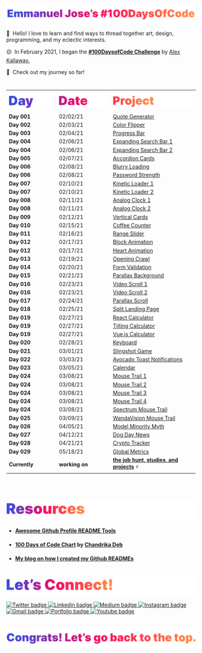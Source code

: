 <p id="header"><p>

<a href="https://github.com/emjose">![Emmanuel Jose's #100DaysOfCode](Assets/header-title.png)</a>

🔴 &nbsp;Hello! I love to learn and find ways to thread together art, design, programming, and my eclectic interests.

🟡 &nbsp;In February 2021, I began the <a href="https://www.100daysofcode.com/">**#100DaysofCode Challenge**</a> by <a href="https://github.com/kallaway">Alex Kallaway.</a>

🔵 &nbsp;Check out my journey so far!

#

<p id="table"><p>

<table>
  <tr>
    <td> <a href=#table><img src="Assets/table-day.png" alt="previous" style="width: 220px;"/></a> </td>
    <td> <a href=#table><img src="Assets/table-date.png" alt="100 days of code" style="width: 250px;"/></a> </td>
    <td> <a href=#table><img src="Assets/table-project.png" alt="next" style="width: 450px;"/></a> </td>
  </tr>
  <tr>
    <td> <b> Day 001 </b> </td>
    <td> 02/02/21 </td>
    <td> <a href="https://github.com/emjose/quote-generator/#header">Quote Generator</a> </td>
  </tr>
  <tr>
    <td> <b> Day 002 </b> </td>
    <td> 02/03/21 </td>
    <td> <a href="https://github.com/emjose/color-flipper/#header">Color Flipper</a> </td>
  </tr>
  <tr>
    <td> <b> Day 003 </b> </td>
    <td> 02/04/21 </td>
    <td> <a href="https://github.com/emjose/progress-bar/#header">Progress Bar</a> </td>
  </tr>
  <tr>
    <td> <b> Day 004 </b> </td>
    <td> 02/06/21 </td>
    <td> <a href="https://github.com/emjose/expand-search-one/#header">Expanding Search Bar 1</a> </td>
  </tr>
  <tr>
    <td> <b> Day 004 </b> </td>
    <td> 02/06/21 </td>
    <td> <a href="https://github.com/emjose/expand-search-two/#header">Expanding Search Bar 2</a> </td>
  </tr>
  <tr>
    <td> <b> Day 005 </b> </td>
    <td> 02/07/21</td>
    <td> <a href="https://github.com/emjose/expanding-cards/#header">Accordion Cards</a> </td>
  </tr>
  <tr>
    <td> <b> Day 006 </b> </td>
    <td> 02/08/21 </td>
    <td> <a href="https://github.com/emjose/blurry-loading/#header">Blurry Loading</a> </td>
  </tr>
  <tr>
    <td> <b> Day 006 </b> </td>
    <td> 02/08/21 </td>
    <td> <a href="https://github.com/emjose/password-strength-background/#header">Password Strength</a> </td>
  </tr>
  <tr>
    <td> <b> Day 007 </b> </td>
    <td> 02/10/21 </td>
    <td> <a href="https://github.com/emjose/kinetic-loader-1/#header">Kinetic Loader 1</a> </td>
  </tr>
  <tr>
    <td> <b> Day 007 </b> </td>
    <td> 02/10/21 </td>
    <td> <a href="https://github.com/emjose/kinetic-loader-2/#header">Kinetic Loader 2</a> </td>
  </tr>
  <tr>
    <td> <b> Day 008 </b> </td>
    <td> 02/11/21 </td>
    <td> <a href="https://github.com/emjose/analog-clock-1/#header">Analog Clock 1</a> </td>
  </tr>
  <tr>
    <td> <b> Day 008 </b> </td>
    <td> 02/11/21 </td>
    <td> <a href="https://github.com/emjose/analog-clock-2/#header">Analog Clock 2</a> </td>
  </tr>
  <tr>
    <td> <b> Day 009 </b> </td>
    <td> 02/12/21 </td>
    <td> <a href="https://github.com/emjose/vertical-cards/#header">Vertical Cards</a> </td>
  </tr>
  <tr>
    <td> <b> Day 010 </b> </td>
    <td> 02/15/21 </td>
    <td> <a href="https://github.com/emjose/coffee-counter/#header">Coffee Counter</a> </td>
  </tr>
  <tr>
    <td> <b> Day 011 </b> </td>
    <td> 02/16/21 </td>
    <td> <a href="https://github.com/emjose/range-slider/#header">Range Slider</a> </td>
  </tr>
  <tr>
    <td> <b> Day 012 </b> </td>
    <td> 02/17/21 </td>
    <td> <a href="https://github.com/emjose/block-animation/#header">Block Animation</a> </td>
  </tr>
  <tr>
    <td> <b> Day 012 </b> </td>
    <td> 02/17/21 </td>
    <td> <a href="https://github.com/emjose/heart-animation/#header">Heart Animation</a> </td>
  </tr>
  <tr>
    <td> <b> Day 013 </b> </td>
    <td> 02/19/21 </td>
    <td> <a href="https://github.com/emjose/opening-crawl/#header">Opening Crawl</a> </td>
  </tr>
  <tr>
    <td> <b> Day 014 </b> </td>
    <td> 02/20/21 </td>
    <td> <a href="https://github.com/emjose/form-validation/#header">Form Validation</a> </td>
  </tr>
  <tr>
    <td> <b> Day 015 </b> </td>
    <td> 02/21/21 </td>
    <td> <a href="https://github.com/emjose/parallax-background/#header">Parallax Background</a> </td>
  </tr>
  <tr>
    <td> <b> Day 016 </b> </td>
    <td> 02/23/21 </td>
    <td> <a href="https://github.com/emjose/video-scroll-one/#header">Video Scroll 1</a> </td>
  </tr>
  <tr>
    <td> <b> Day 016 </b> </td>
    <td> 02/23/21 </td>
    <td> <a href="https://github.com/emjose/video-scroll-two/#header">Video Scroll 2</a> </td>
  </tr>
  <tr>
    <td> <b> Day 017 </b> </td>
    <td> 02/24/21 </td>
    <td> <a href="https://github.com/emjose/parallax-scroll/#header">Parallax Scroll</a> </td>
  </tr>
  <tr>
    <td> <b> Day 018 </b> </td>
    <td> 02/25/21 </td>
    <td> <a href="https://github.com/emjose/split-landing-page/#header">Split Landing Page</a> </td>
  </tr>
  <tr>
    <td> <b> Day 019 </b> </td>
    <td> 02/27/21 </td>
    <td> <a href="https://github.com/emjose/calculator-react/#header">React Calculator</a> </td>
  </tr>
  <tr>
    <td> <b> Day 019 </b> </td>
    <td> 02/27/21 </td>
    <td> <a href="https://github.com/emjose/calculator-tilt/#header">Tilting Calculator</a> </td>
  </tr>
  <tr>
    <td> <b> Day 019 </b> </td>
    <td> 02/27/21 </td>
    <td> <a href="https://github.com/emjose/calculator-vuejs/#header">Vue.js Calculator</a> </td>
  </tr>
  <tr>
    <td> <b> Day 020 </b> </td>
    <td> 02/28/21 </td>
    <td> <a href="https://github.com/emjose/kboard/#header">Keyboard</a> </td>
  </tr>
  <tr>
    <td> <b> Day 021 </b> </td>
    <td> 03/01/21 </td>
    <td> <a href="https://github.com/emjose/slingshot/#header">Slingshot Game</a> </td>
  </tr>
  <tr>
    <td> <b> Day 022 </b> </td>
    <td> 03/03/21 </td>
    <td> <a href="https://github.com/emjose/toast-notifications/#header">Avocado Toast Notifications</a> </td>
  </tr>
  <tr>
    <td> <b> Day 023 </b> </td>
    <td> 03/05/21 </td>
    <td> <a href="https://github.com/emjose/budapest-calendar/#header">Calendar</a> </td>
  </tr>
  <tr>
    <td> <b> Day 024 </b> </td>
    <td> 03/08/21 </td>
    <td> <a href="https://github.com/emjose/mousetrail-particle1/#header">Mouse Trail 1</a> </td>
  </tr>
  <tr>
    <td> <b> Day 024 </b> </td>
    <td> 03/08/21 </td>
    <td> <a href="https://github.com/emjose/mousetrail-particle2/#header">Mouse Trail 2</a> </td>
  </tr>
  <tr>
    <td> <b> Day 024 </b> </td>
    <td> 03/08/21 </td>
    <td> <a href="https://github.com/emjose/mousetrail-particle3/#header">Mouse Trail 3</a> </td>
  </tr>
  <tr>
    <td> <b> Day 024 </b> </td>
    <td> 03/08/21 </td>
    <td> <a href="https://github.com/emjose/mousetrail-particle4/#header">Mouse Trail 4</a> </td>
  </tr>
  <tr>
    <td> <b> Day 024 </b> </td>
    <td> 03/08/21 </td>
    <td> <a href="https://github.com/emjose/mousetrail-space/#header">Spectrum Mouse Trail</a> </td>
  </tr>
  <tr>
    <td> <b> Day 025 </b> </td>
    <td> 03/09/21 </td>
    <td> <a href="https://github.com/emjose/mousetrail-wandavision/#header">WandaVision Mouse Trail</a> </td>
  </tr>
  <tr>
    <td> <b> Day 026 </b> </td>
    <td> 04/05/21 </td>
    <td> <a href="https://github.com/emjose/model-minority-myth/#header">Model Minority Myth</a> </td>
  </tr>
  <tr>
    <td> <b> Day 027 </b> </td>
    <td> 04/12/21 </td>
    <td> <a href="https://github.com/emjose/news-site/#header">Dog Day News</a> </td>
  </tr>
  <tr>
    <td> <b> Day 028 </b> </td>
    <td> 04/21/21 </td>
    <td> <a href="https://github.com/emjose/crypto-tracker/#header">Crypto Tracker</a> </td>
  </tr>
  <tr>
    <td> <b> Day 029 </b> </td>
    <td> 05/18/21 </td>
    <td> <a href="https://github.com/emjose/global-metrics-app/#header">Global Metrics</a> </td>
  </tr>
  <!-- <tr>
    <td> <b> Day 030 </b> </td>
    <td> 11/22/21 </td>
    <td> <a href="https://github.com/emjose/take-a-guess/#header">Take A Guess</a> </td>
  </tr> -->
  <tr>
    <td> <b> Currently </b> </td>
    <td> <b> working on </b> </td>
    <td> <b> <a href="https://www.emmanuel-jose.com/">the job hunt, studies, and projects</a> </b>⚡️</td>
  </tr>
  <!-- <tr>
    <td> <b> Currently </b> </td>
    <td> <b> working on </b> </td>
    <td> <b> <a href="https://www.emmanuel-jose.com/">my READMEs and my portfolio.</a> </b> </td>
  </tr> -->
</table>

<br>

#

<p id="resources"><p>

<a href=#resources>![Resources](Assets/inter-resources.png)</a>

-   #### [Awesome Github Profile README Tools](https://github.com/abhisheknaiidu/awesome-github-profile-readme/#tools)

-   #### [100 Days of Code Chart](https://github.com/chandrikadeb7/100DaysOfCode) by [Chandrika Deb](https://github.com/chandrikadeb7)

-   #### [My blog on how I created my Github READMEs](https://emmanueljose.medium.com/readme-a-makeover-story-b9c7be37a6de?sk=7ae6623d365409d875753e4604e42ffd)

#

<p id="lets-connect"><p>

<a href=#lets-connect>![Let's Connect!](Assets/inter-lets-connect.png)</a>

<p><a href="https://twitter.com/Emmanuel_Labor"><img src="https://img.shields.io/badge/twitter-%231DA1F2.svg?&style=for-the-badge&logo=twitter&logoColor=white" height=30 width=90 alt="Twitter badge"> <a href="https://www.linkedin.com/in/emmanuelpjose/"><img src="https://img.shields.io/badge/linkedin-%230064e7.svg?&style=for-the-badge&logo=linkedin&logoColor=white" height=30 width=90 alt="Linkedin badge"> <a href="https://emmanueljose.medium.com/"><img src="https://img.shields.io/badge/medium-%238700f5.svg?&style=for-the-badge&logo=medium&logoColor=white" height=30 width=90 alt="Medium badge"> <a href="https://www.instagram.com/emmanuel_jose/"><img src="https://img.shields.io/badge/instagram-%23ff0077.svg?&style=for-the-badge&logo=instagram&logoColor=white" height=30 width=90 alt="Instagram badge"> <a href="mailto:emjose@gmail.com"><img src="https://img.shields.io/badge/gmail-%23fd1745.svg?&style=for-the-badge&logo=gmail&logoColor=white" height=30 width=90 alt="Gmail badge"> <a href="https://www.emmanuel-jose.com/"><img src="https://img.shields.io/badge/portfolio-%23FF0000.svg?&style=for-the-badge&logoColor=white" height=30 width=90 alt="Portfolio badge"> <a href="https://github.com/emjose"><img src="https://img.shields.io/badge/github-%23ff8e44.svg?&style=for-the-badge&logo=github&logoColor=white" height=30 width=90 alt="Youtube badge"></p>

#

<a href=#header>![Back to Top](Assets/inter-congrats.png)</a>
